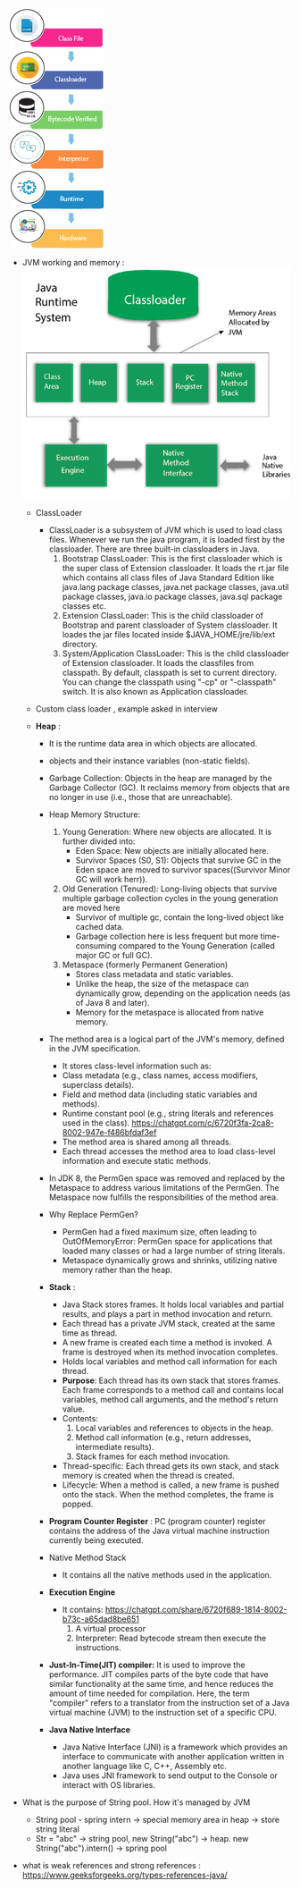   ![img_2.png](../../img_2.png)
- JVM working and memory :
    ![img_1.png](../../../img_1.png)
    - ClassLoader
         - ClassLoader is a subsystem of JVM which is used to load class files. Whenever we run the java program, it is loaded first by the classloader. There are three built-in classloaders in Java. 
           1. Bootstrap ClassLoader: This is the first classloader which is the super class of Extension classloader. It loads the rt.jar file which contains all class files of Java Standard Edition like java.lang package classes, java.net package classes, java.util package classes, java.io package classes, java.sql package classes etc.
           2. Extension ClassLoader: This is the child classloader of Bootstrap and parent classloader of System classloader. It loades the jar files located inside $JAVA_HOME/jre/lib/ext directory.
           3. System/Application ClassLoader: This is the child classloader of Extension classloader. It loads the classfiles from classpath. By default, classpath is set to current directory. You can change the classpath using "-cp" or "-classpath" switch. It is also known as Application classloader.
    - Custom class loader , example asked in interview  

  - **Heap** : 
      - It is the runtime data area in which objects are allocated.
      - objects and their instance variables (non-static fields).
      - Garbage Collection: Objects in the heap are managed by the Garbage Collector (GC). 
                            It reclaims memory from objects that are no longer in use (i.e., those that are unreachable).
      - Heap Memory Structure:
        1. Young Generation: Where new objects are allocated. It is further divided into:
            - Eden Space: New objects are initially allocated here.
            - Survivor Spaces (S0, S1): Objects that survive GC in the Eden space are moved to survivor spaces((Survivor Minor GC will work herr)).
        2. Old Generation (Tenured): Long-living objects that survive multiple garbage collection cycles in the young generation are moved here
            - Survivor of multiple gc, contain the long-lived object like cached data.
            - Garbage collection here is less frequent but more time-consuming compared to the Young Generation (called major GC or full GC).
        3. Metaspace (formerly Permanent Generation)
           - Stores class metadata and static variables.
           - Unlike the heap, the size of the metaspace can dynamically grow, depending on the application needs (as of Java 8 and later).
           - Memory for the metaspace is allocated from native memory.
      - The method area is a logical part of the JVM's memory, defined in the JVM specification.
           - It stores class-level information such as:
           - Class metadata (e.g., class names, access modifiers, superclass details).
           - Field and method data (including static variables and methods).
           - Runtime constant pool (e.g., string literals and references used in the class). https://chatgpt.com/c/6720f3fa-2ca8-8002-947e-f486bfdaf3ef
           - The method area is shared among all threads. 
           - Each thread accesses the method area to load class-level information and execute static methods.
      - In JDK 8, the PermGen space was removed and replaced by the Metaspace to address various limitations of the PermGen. The Metaspace now fulfills the responsibilities of the method area.
      - Why Replace PermGen?
           - PermGen had a fixed maximum size, often leading to OutOfMemoryError: PermGen space for applications that loaded many classes or had a large number of string literals.
           - Metaspace dynamically grows and shrinks, utilizing native memory rather than the heap.
  
    - **Stack**  : 
        - Java Stack stores frames. It holds local variables and partial results, and plays a part in method invocation and return.
        - Each thread has a private JVM stack, created at the same time as thread.
        - A new frame is created each time a method is invoked. A frame is destroyed when its method invocation completes.
        - Holds local variables and method call information for each thread.
        - **Purpose**: Each thread has its own stack that stores frames. Each frame corresponds to a method call and contains local variables, method call arguments, and the method's return value.
        -  Contents:
            1. Local variables and references to objects in the heap.
            2. Method call information (e.g., return addresses, intermediate results).
            3. Stack frames for each method invocation.
        - Thread-specific: Each thread gets its own stack, and stack memory is created when the thread is created.
        - Lifecycle: When a method is called, a new frame is pushed onto the stack. When the method completes, the frame is popped.
    - **Program Counter Register** : PC (program counter) register contains the address of the Java virtual machine instruction currently being executed.
    - Native Method Stack
        - It contains all the native methods used in the application.
    - **Execution Engine**
        - It contains: https://chatgpt.com/share/6720f689-1814-8002-b73c-a65dad8be651
           1. A virtual processor
           2. Interpreter: Read bytecode stream then execute the instructions.
    - **Just-In-Time(JIT) compiler:** It is used to improve the performance. 
        JIT compiles parts of the byte code that have similar functionality at the same time, 
        and hence reduces the amount of time needed for compilation. Here, the term "compiler" refers to a translator from the instruction 
        set of a Java virtual machine (JVM) to the instruction set of a specific CPU.
    - **Java Native Interface**
         - Java Native Interface (JNI) is a framework which provides an interface to communicate with another application written in another language like C, C++, Assembly etc. 
         - Java uses JNI framework to send output to the Console or interact with OS libraries.

- What is the purpose of String pool. How it's managed by JVM
  - String pool - spring intern -> special memory area in heap -> store string literal 
  - Str = "abc" -> string pool, new String("abc") -> heap. new String("abc").intern() -> spring pool

- what is weak references and strong references : https://www.geeksforgeeks.org/types-references-java/ 